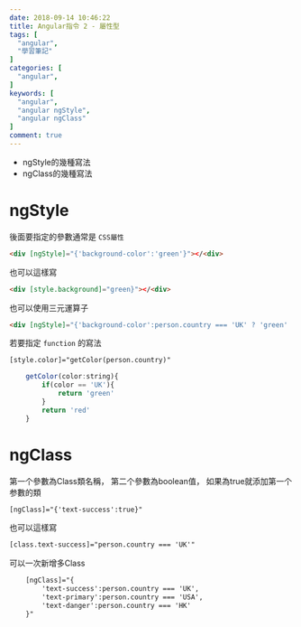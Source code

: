 ```yaml
---
date: 2018-09-14 10:46:22
title: Angular指令 2 - 屬性型
tags: [
  "angular",
  "學習筆記"
]
categories: [
  "angular",
]
keywords: [
  "angular",
  "angular ngStyle",
  "angular ngClass"
]
comment: true
---
```


- ngStyle的幾種寫法
- ngClass的幾種寫法
<!--more-->

# ngStyle

後面要指定的參數通常是 `CSS屬性`

```html
<div [ngStyle]="{'background-color':'green'}"></<div>
```

也可以這樣寫

```html
<div [style.background]="green}"></<div>
```

也可以使用三元運算子

```html
<div [ngStyle]="{'background-color':person.country === 'UK' ? 'green' : 'red' }"></<div>
```

若要指定 `function` 的寫法

```html
[style.color]="getColor(person.country)"
```

```js
    getColor(color:string){
        if(color == 'UK'){
            return 'green'
        }
        return 'red'
    }
```

# ngClass

第一个參數為Class類名稱，
第二个參數為boolean值，
如果為true就添加第一个参數的類

```html
[ngClass]="{'text-success':true}"
```

也可以這樣寫

```html
[class.text-success]="person.country === 'UK'"
```

可以一次新增多Class

```html
    [ngClass]="{
        'text-success':person.country === 'UK',
        'text-primary':person.country === 'USA',
        'text-danger':person.country === 'HK'
    }"
```